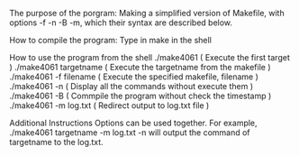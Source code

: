 The purpose of the porgram: 
Making a simplified version of Makefile, with options -f -n -B -m,
which their syntax are described below.

How to compile the program:
Type in make in the shell

How to use the program from the shell
./make4061		( Execute the first target )
./make4061 targetname	( Execute the targetname from the makefile )
./make4061 -f filename	( Execute the specified makefile, filename )
./make4061 -n 	( Display all the commands without execute them )
./make4061 -B	( Commpile the program without check the timestamp )
./make4061 -m log.txt	( Redirect output to log.txt file )

Additional Instructions 
Options can be used together. For example, 
./make4061 targetname -m log.txt -n 
will output the command of targetname to the log.txt. 


